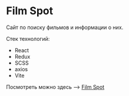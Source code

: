 # Film Spot

Сайт по поиску фильмов и информации о них.

Стек технологий:
  * React
  * Redux
  * SCSS
  * axios
  * Vite

Посмотреть можно здесь --> [Film Spot](https://film-spott.netlify.app/)
